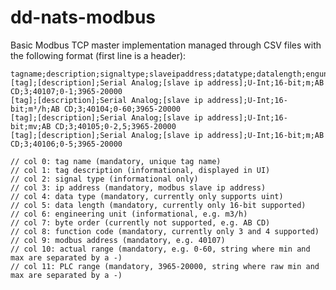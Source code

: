 # dd-nats-modbus
Basic Modbus TCP master implementation managed through CSV files with the following format (first line is a header):
```
tagname;description;signaltype;slaveipaddress;datatype;datalength;engunit;byteorder;functioncode;modbusaddress;range;rangeplc;
[tag];[description];Serial Analog;[slave ip address];U-Int;16-bit;m;AB CD;3;40107;0-1;3965-20000
[tag];[description];Serial Analog;[slave ip address];U-Int;16-bit;m³/h;AB CD;3;40104;0-60;3965-20000
[tag];[description];Serial Analog;[slave ip address];U-Int;16-bit;mv;AB CD;3;40105;0-2,5;3965-20000
[tag];[description];Serial Analog;[slave ip address];U-Int;16-bit;m;AB CD;3;40106;0-5;3965-20000
```

    // col 0: tag name (mandatory, unique tag name)
    // col 1: tag description (informational, displayed in UI)
    // col 2: signal type (informational only)
    // col 3: ip address (mandatory, modbus slave ip address)
    // col 4: data type (mandatory, currently only supports uint)
    // col 5: data length (mandatory, currently only 16-bit supported)
    // col 6: engineering unit (informational, e.g. m3/h)
    // col 7: byte order (currently not supported, e.g. AB CD)
    // col 8: function code (mandatory, currently only 3 and 4 supported)
    // col 9: modbus address (mandatory, e.g. 40107)
    // col 10: actual range (mandatory, e.g. 0-60, string where min and max are separated by a -)
    // col 11: PLC range (mandatory, 3965-20000, string where raw min and max are separated by a -)